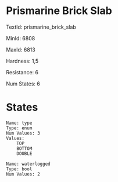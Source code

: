 # Prismarine Brick Slab

TextId: prismarine_brick_slab

MinId: 6808

MaxId: 6813

Hardness: 1,5

Resistance: 6


Num States: 6

# States
```
Name: type
Type: enum
Num Values: 3
Values:
    TOP
    BOTTOM
    DOUBLE

Name: waterlogged
Type: bool
Num Values: 2
```
